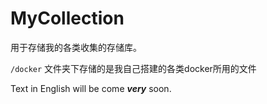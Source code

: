 # MyCollection

用于存储我的各类收集的存储库。

`/docker`
文件夹下存储的是我自己搭建的各类docker所用的文件

Text in English will be come ***very*** soon.
